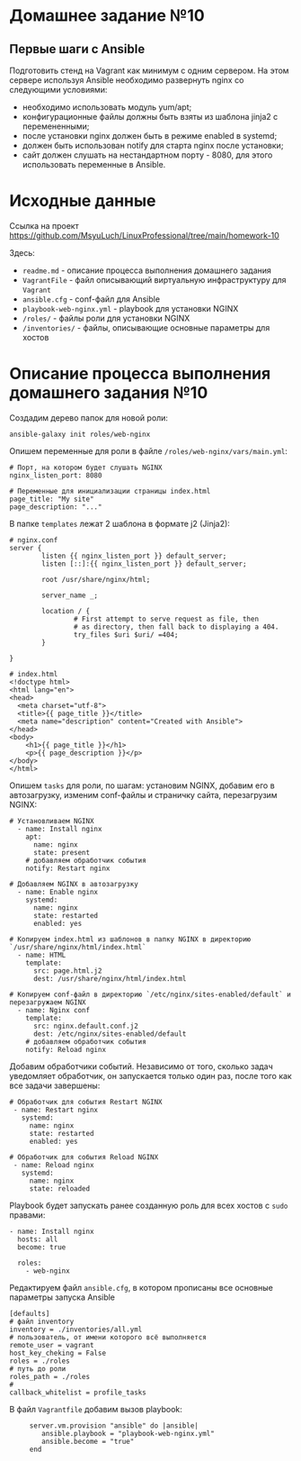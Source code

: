 # **Домашнее задание №10**

## **Первые шаги с Ansible**
 
Подготовить стенд на Vagrant как минимум с одним сервером. На этом сервере используя Ansible необходимо развернуть nginx со следующими условиями:

- необходимо использовать модуль yum/apt;
- конфигурационные файлы должны быть взяты из шаблона jinja2 с перемененными;
- после установки nginx должен быть в режиме enabled в systemd;
- должен быть использован notify для старта nginx после установки;
- сайт должен слушать на нестандартном порту - 8080, для этого использовать переменные в Ansible.

# **Исходные данные**

Ссылка на проект https://github.com/MsyuLuch/LinuxProfessional/tree/main/homework-10

Здесь:
- `readme.md` - описание процесса выполнения домашнего задания
- `VagrantFile` - файл описывающий виртуальную инфраструктуру для `Vagrant`
- `ansible.cfg` - conf-файл для Ansible
- `playbook-web-nginx.yml` -  playbook для установки NGINX
- `/roles/` - файлы роли для установки NGINX
- `/inventories/` - файлы, описывающие основные параметры для хостов

# **Описание процесса выполнения домашнего задания №10**

Создадим дерево папок для новой роли:
```
ansible-galaxy init roles/web-nginx
```
Опишем переменные для роли в файле `/roles/web-nginx/vars/main.yml`:
```
# Порт, на котором будет слушать NGINX
nginx_listen_port: 8080

# Переменные для инициализации страницы index.html
page_title: "My site"
page_description: "..."
```
В папке `templates` лежат 2 шаблона в формате j2 (Jinja2):
```
# nginx.conf
server {
        listen {{ nginx_listen_port }} default_server;
        listen [::]:{{ nginx_listen_port }} default_server;

        root /usr/share/nginx/html;

        server_name _;

        location / {
                # First attempt to serve request as file, then
                # as directory, then fall back to displaying a 404.
                try_files $uri $uri/ =404;
        }

}
```

```
# index.html
<!doctype html>
<html lang="en">
<head>
  <meta charset="utf-8">
  <title>{{ page_title }}</title>
  <meta name="description" content="Created with Ansible">
</head>
<body>
    <h1>{{ page_title }}</h1>
    <p>{{ page_description }}</p>
</body>
</html>
```
Опишем `tasks` для роли, по шагам: установим NGINX, добавим его в автозагрузку, изменим conf-файлы и страничку сайта, перезагрузим NGINX:
```
# Установливаем NGINX
  - name: Install nginx 
    apt:
      name: nginx
      state: present
    # добавляем обработчик события
    notify: Restart nginx

# Добавляем NGINX в автозагрузку
  - name: Enable nginx
    systemd:
      name: nginx
      state: restarted
      enabled: yes

# Копируем index.html из шаблонов в папку NGINX в директорию `/usr/share/nginx/html/index.html`
  - name: HTML
    template:
      src: page.html.j2
      dest: /usr/share/nginx/html/index.html

# Копируем conf-файл в директорию `/etc/nginx/sites-enabled/default` и перезагружаем NGINX
  - name: Nginx conf
    template:
      src: nginx.default.conf.j2
      dest: /etc/nginx/sites-enabled/default
    # добавляем обработчик события
    notify: Reload nginx 
```
Добавим обработчики событий. Независимо от того, сколько задач уведомляет обработчик, он запускается только один раз, после того как все задачи завершены:
```
# Обработчик для события Restart NGINX
 - name: Restart nginx
   systemd:
     name: nginx
     state: restarted
     enabled: yes

# Обработчик для события Reload NGINX
 - name: Reload nginx
   systemd:
     name: nginx
     state: reloaded
```
Playbook будет запускать ранее созданную роль для всех хостов с `sudo` правами:
```
- name: Install nginx
  hosts: all
  become: true

  roles:
    - web-nginx
```
Редактируем файл `ansible.cfg`, в котором прописаны все основные параметры запуска Ansible 
```
[defaults]
# файл inventory
inventory = ./inventories/all.yml
# пользователь, от имени которого всё выполняется
remote_user = vagrant
host_key_cheking = False
roles = ./roles
# путь до роли
roles_path = ./roles
# 
callback_whitelist = profile_tasks
```
В файл `Vagrantfile` добавим вызов playbook:
```
     server.vm.provision "ansible" do |ansible|
        ansible.playbook = "playbook-web-nginx.yml"
        ansible.become = "true"
     end
```


